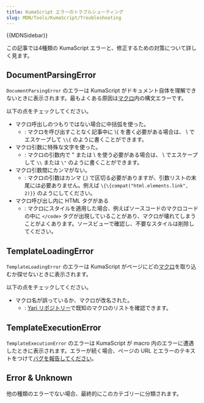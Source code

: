 ```yaml
---
title: KumaScript エラーのトラブルシューティング
slug: MDN/Tools/KumaScript/Troubleshooting
---
```

{{MDNSidebar}}

この記事では4種類の KumaScript エラーと、修正するための対策について詳しく見ます。

## DocumentParsingError

`DocumentParsingError` のエラーは KumaScript がドキュメント自体を理解できないときに表示されます。最もよくある原因は[マクロ](/ja/docs/MDN/Writing_guidelines/Page_structures)内の構文エラーです。

以下の点をチェックしてください。

- マクロ呼出しのつもりではない場合に中括弧を使った。
  - : マクロを呼び出すことなく記事中に \\{ を書く必要がある場合は、 \ でエスケープして `\\{` のように書くことができます。
- マクロ引数に特殊な文字を使った。
  - : マクロの引数内で " または \ を使う必要がある場合は、 \ でエスケープして `\\` または `\"` のように書くことができます。
- マクロ引数間にカンマがない。
  - : マクロの引数はカンマ (,) で区切る必要がありますが、引数リストの末尾には必要ありません。例えば `\{\{compat("html.elements.link", 2)}}` のようにしてください。
- マクロ呼び出し内に HTML タグがある
  - : マクロにスタイルを適用した場合、例えばソースコードのマクロコードの中に `</code>` タグが出現していることがあり、マクロが壊れてしまうことがよくあります。ソースビューで確認し、不要なスタイルは削除してください。

## TemplateLoadingError

`TemplateLoadingError` のエラーは KumaScript がページにどの[マクロ](/ja/docs/MDN/Writing_guidelines/Page_structures)を取り込むか探せないときに表示されます。

以下の点をチェックしてください。

- マクロ名が誤っているか、マクロが改名された。
  - : [Yari リポジトリー](https://github.com/mdn/yari/tree/main/kumascript/macros)で既知のマクロのリストを確認できます。

## TemplateExecutionError

`TemplateExecutionError` のエラーは KumaScript が macro 内のエラーに遭遇したときに表示されます。エラーが続く場合、ページの URL とエラーのテキストをつけて[バグを報告してください](https://github.com/mdn/yari/issues)。

## Error & Unknown

他の種類のエラーでない場合、最終的にこのカテゴリーに分類されます。
